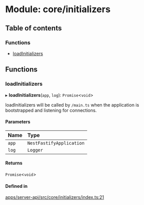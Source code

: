 # Module: core/initializers

## Table of contents

### Functions

- [loadInitializers](core_initializers.md#loadinitializers)

## Functions

### <a id="loadinitializers" name="loadinitializers"></a> loadInitializers

▸ **loadInitializers**(`app`, `log`): `Promise`<`void`\>

loadInitializers will be called by `/main.ts` when the application is bootstrapped and listening for connections.

#### Parameters

| Name  | Type                     |
| :---- | :----------------------- |
| `app` | `NestFastifyApplication` |
| `log` | `Logger`                 |

#### Returns

`Promise`<`void`\>

#### Defined in

[apps/server-api/src/core/initializers/index.ts:21](https://github.com/brickdoc/brickdoc/blob/master/apps/server-api/src/core/initializers/index.ts#L21)

